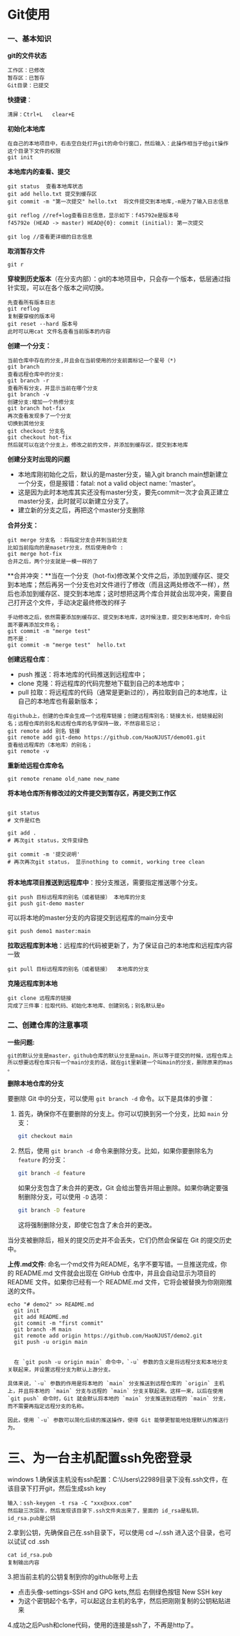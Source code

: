 # Git使用

### 一、基本知识

**git的文件状态**

```
工作区：已修改
暂存区：已暂存
Git目录：已提交
```

**快捷键**：

```
清屏：Ctrl+L   clear+E
```

**初始化本地库**

```
在自己的本地项目中，右击空白处打开git的命令行窗口，然后输入：此操作相当于给git操作这个目录下文件的权限
git init
```

**本地库内的查看、提交**

```
git status	查看本地库状态
git add hello.txt 提交到缓存区
git commit -m "第一次提交" hello.txt  将文件提交到本地库,-m是为了输入日志信息

git reflog //ref+log查看日志信息，显示如下：f45792e是版本号
f45792e (HEAD -> master) HEAD@{0}: commit (initial): 第一次提交

git log //查看更详细的日志信息
```

**取消暂存文件**

```
git r
```

**穿梭到历史版本**（在分支内部）：git的本地项目中，只会存一个版本，低层通过指针实现，可以在各个版本之间切换。

```
先查看所有版本日志
git reflog
复制要穿梭的版本号
git reset --hard 版本号
此时可以用cat 文件名查看当前版本的内容
```

**创建一个分支：**

```
当前仓库中存在的分支,并且会在当前使用的分支前面标记一个星号（*)
git branch
查看远程仓库中的分支:
git branch -r
查看所有分支，并显示当前在哪个分支
git branch -v
创建分支:增加一个热修分支
git branch hot-fix
再次查看发现多了一个分支
切换到其他分支
git checkout 分支名
git checkout hot-fix
然后就可以在这个分支上，修改之前的文件，并添加到缓存区，提交到本地库
```

**创建分支时出现的问题**

* 本地库刚初始化之后，默认的是master分支，输入git branch main想新建立一个分支，但是报错：fatal: not a valid object name: 'master'。
* 这是因为此时本地库其实还没有master分支，要先commit一次才会真正建立master分支，此时就可以新建立分支了。
* 建立新的分支之后，再把这个master分支删除



**合并分支：**

```
git merge 分支名 ：将指定分支合并到当前分支
比如当前指向的是masetr分支，然后使用命令 :
git merge hot-fix
合并之后，两个分支就是一模一样的了
```

 **合并冲突：**当在一个分支（hot-fix)修改某个文件之后，添加到缓存区、提交到本地库；然后再另一个分支也对文件进行了修改（而且这两处修改不一样），然后也添加到缓存区、提交到本地库；这时想把这两个库合并就会出现冲突，需要自己打开这个文件，手动决定最终修改的样子

```
手动修改之后，依然需要添加到缓存区、提交到本地库，这时候注意，提交到本地库时，命令后面不要再添加文件名；
git commit -m "merge test" 
而不是：
git commit -m "merge test"  hello.txt
```

**创建远程仓库**：

* push 推送：将本地库的代码推送到远程库中；
* clone 克隆：将远程库的代码完整地下载到自己的本地库中；
* pull  拉取：将远程库的代码（通常是更新过的），再拉取到自己的本地库，让自己的本地库也有最新版本；

```
在github上，创建的仓库会生成一个远程库链接；创建远程库别名：链接太长，给链接起别名；远程仓库的别名和远程仓库的名字保持一致，不然容易忘记；
git remote add 别名 链接
git remote add git-demo https://github.com/HaoNJUST/demo01.git
查看给远程库的（本地库）的别名；
git remote -v
```

**重新给远程仓库命名**

```
git remote rename old_name new_name
```

**将本地仓库所有修改过的文件提交到暂存区，再提交到工作区**

```

git status
# 文件是红色

git add .
# 再次git status，文件变绿色

git commit -m '提交说明'
# 再次再次git status， 显示nothing to commit, working tree clean


```

**将本地库项目推送到远程库中**：按分支推送，需要指定推送哪个分支。

```
git push 目标远程库的别名（或者链接） 本地库的分支
git push git-demo master
```

可以将本地的master分支的内容提交到远程库的main分支中

```
git push demo1 master:main
```



**拉取远程库到本地**：远程库的代码被更新了，为了保证自己的本地库和远程库内容一致

```
git pull 目标远程库的别名（或者链接）  本地库的分支
```

**克隆远程库到本地**

```
git clone 远程库的链接
完成了三件事：拉取代码、初始化本地库、创建别名；别名默认是o
```

### 二、创建仓库的注意事项

**一些问题:**

```bash
git的默认分支是master，github仓库的默认分支是main，所以等于提交的时候，远程仓库上有了两个分支，而且还合并不了。
所以想要远程仓库只有一个main分支的话，就在git里新建一个叫main的分支，删除原来的master分支。然后切换到这个分支，对文件进行提交到暂存区，工作区，然后推送到远程库。
。

```

**删除本地仓库的分支**

要删除 Git 中的分支，可以使用 `git branch -d` 命令。以下是具体的步骤：

1. 首先，确保你不在要删除的分支上。你可以切换到另一个分支，比如 `main` 分支：

   ```bash
   git checkout main
   ```

2. 然后，使用 `git branch -d` 命令来删除分支。比如，如果你要删除名为 `feature` 的分支：

   ```bash
   git branch -d feature
   ```

   如果分支包含了未合并的更改，Git 会给出警告并阻止删除。如果你确定要强制删除分支，可以使用 `-D` 选项：

   ```bash
   git branch -D feature
   ```

   这将强制删除分支，即使它包含了未合并的更改。

当分支被删除后，相关的提交历史并不会丢失，它们仍然会保留在 Git 的提交历史中。

**上传.md文件**: 命名一个md文件为README，名字不要写错。一旦推送完成，你的 README.md 文件就会出现在 GitHub 仓库中，并且会自动显示为项目的 README 文件。如果你已经有一个 README.md 文件，它将会被替换为你刚刚推送的文件。

```
echo "# demo2" >> README.md
  git init
  git add README.md
  git commit -m "first commit"
  git branch -M main
  git remote add origin https://github.com/HaoNJUST/demo2.git
  git push -u origin main
  
  
  在 `git push -u origin main` 命令中，`-u` 参数的含义是将远程分支和本地分支关联起来，并设置远程分支为默认上游分支。

具体来说，`-u` 参数的作用是将本地的 `main` 分支推送到远程仓库的 `origin` 主机上，并且将本地的 `main` 分支与远程的 `main` 分支关联起来。这样一来，以后在使用 `git push` 命令时，Git 就会默认将本地的 `main` 分支推送到远程的 `main` 分支，而不需要再指定远程分支的名称。

因此，使用 `-u` 参数可以简化后续的推送操作，使得 Git 能够更智能地处理默认的推送行为。
```

# 三、为一台主机配置ssh免密登录

windows
1.确保该主机没有ssh配置：C:\Users\22989目录下没有.ssh文件，在该目录下打开git，然后生成ssh key

```
输入：ssh-keygen -t rsa -C "xxx@xxx.com"
然后敲三次回车，然后发现该目录下.ssh文件夹出来了，里面的 id_rsa是私钥，id_rsa.pub是公钥
```

2.拿到公钥，先确保自己在.ssh目录下，可以使用 cd ~/.ssh 进入这个目录，也可以试试 cd .ssh

```
cat id_rsa.pub
复制输出内容
```

3.把当前主机的公钥复制到你的github账号上去

* 点击头像-settings-SSH and GPG kets,然后 右侧绿色按钮 New SSH key
* 为这个密钥起个名字，可以起这台主机的名字，然后把刚刚复制的公钥粘贴进来

4.成功之后Push和clone代码，使用的连接是ssh了，不再是http了。
